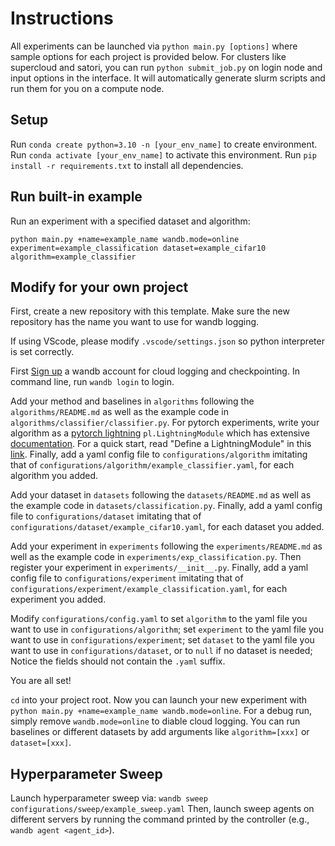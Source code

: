 # Instructions

All experiments can be launched via `python main.py [options]` where sample options for each project is provided below.
For clusters like supercloud and satori, you can run `python submit_job.py` on login node and input options in
the interface. It will automatically generate slurm scripts and run them for you on a compute node.

## Setup

Run `conda create python=3.10 -n [your_env_name]` to create environment.
Run `conda activate [your_env_name]` to activate this environment.
Run `pip install -r requirements.txt` to install all dependencies.

## Run built-in example

Run an experiment with a specified dataset and algorithm:

`python main.py +name=example_name wandb.mode=online experiment=example_classification dataset=example_cifar10 algorithm=example_classifier`

## Modify for your own project

First, create a new repository with this template. Make sure the new repository has the name you want to use for wandb
logging.

If using VScode, please modify `.vscode/settings.json` so python interpreter is set correctly.

First [Sign up](https://wandb.ai/site) a wandb account for cloud logging and checkpointing. In command line, run `wandb login` to login.

Add your method and baselines in `algorithms` following the `algorithms/README.md` as well as the example code in
`algorithms/classifier/classifier.py`. For pytorch experiments, write your algorithm as a [pytorch lightning](https://github.com/Lightning-AI/lightning)
`pl.LightningModule` which has extensive
[documentation](https://lightning.ai/docs/pytorch/stable/). For a quick start, read "Define a LightningModule" in this [link](https://lightning.ai/docs/pytorch/stable/starter/introduction.html). Finally, add a yaml config file to `configurations/algorithm` imitating that of `configurations/algorithm/example_classifier.yaml`, for each algorithm you added.

Add your dataset in `datasets` following the `datasets/README.md` as well as the example code in
`datasets/classification.py`. Finally, add a yaml config file to `configurations/dataset` imitating that of
`configurations/dataset/example_cifar10.yaml`, for each dataset you added.

Add your experiment in `experiments` following the `experiments/README.md` as well as the example code in
`experiments/exp_classification.py`. Then register your experiment in `experiments/__init__.py`.
Finally, add a yaml config file to `configurations/experiment` imitating that of
`configurations/experiment/example_classification.yaml`, for each experiment you added.

Modify `configurations/config.yaml` to set `algorithm` to the yaml file you want to use in `configurations/algorithm`;
set `experiment` to the yaml file you want to use in `configurations/experiment`; set `dataset` to the yaml file you
want to use in `configurations/dataset`, or to `null` if no dataset is needed; Notice the fields should not contain the
`.yaml` suffix.

You are all set!

`cd` into your project root. Now you can launch your new experiment with `python main.py +name=example_name wandb.mode=online`. For a debug run, simply remove `wandb.mode=online` to diable cloud logging. You can run baselines or
different datasets by add arguments like `algorithm=[xxx]` or `dataset=[xxx]`.

## Hyperparameter Sweep

Launch hyperparameter sweep via: `wandb sweep configurations/sweep/example_sweep.yaml`
Then, launch sweep agents on different servers by running the command printed by the controller (e.g., `wandb agent <agent_id>`).
